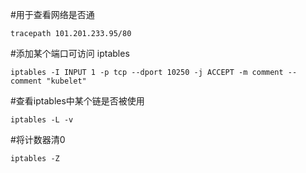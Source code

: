 #用于查看网络是否通

```
tracepath 101.201.233.95/80
```

#添加某个端口可访问 iptables

```
iptables -I INPUT 1 -p tcp --dport 10250 -j ACCEPT -m comment --comment "kubelet"

```

#查看iptables中某个链是否被使用

```
iptables -L -v
```

#将计数器清0

```
iptables -Z
```